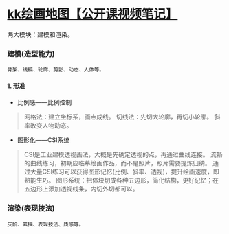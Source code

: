 # [kk绘画地图【公开课视频笔记】](https://github.com/erhuChenChen/thinking-issueblog/issues/2)

两大模块：建模和渲染。


### 建模(造型能力)
`骨架、线稿、轮廓、剪影、动态、人体等。`
#### 1. 形准
- 比例感——比例控制
> 网格法：建立坐标系，画点成线。
> 切线法：先切大轮廓，再切小轮廓。
> 斜率改变人物动态。
- 图形化——CSI系统
> CSI是工业建模透视画法，大概是先确定透视的点，再通过曲线连接。
> 流畅的曲线练习，初期应临摹绘画作品，而不是照片，照片需要提炼归纳。
> 通过大量CSI练习可以获得图形记忆(比例、斜率、透视)，提升绘画速度，即熟能生巧。
> 图形系统：把体块切成各种五边形，简化结构，更好记忆；在五边形上添加透视线条，内切外切都可以。


### 渲染(表现技法)
`灰阶、素描、表现技法、质感等。`